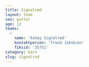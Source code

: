 ```yaml
---
title: Signalrød
layout: team
sex: gutter
age: 12
teams:
  -
    name: 'Askøy Signalrød'
    kontaktperson: 'Trond Jakobsen'
    fiksid: '35751'
category: barn
slug: signalrod
---
```

